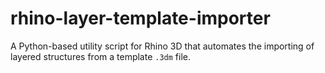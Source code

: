 # rhino-layer-template-importer
A Python-based utility script for Rhino 3D that automates the importing of layered structures from a template `.3dm` file.

